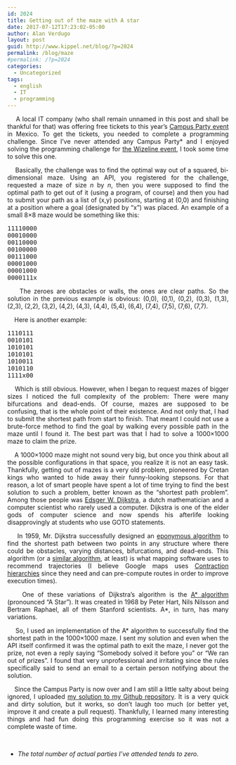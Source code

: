 ```yaml
---
id: 2024
title: Getting out of the maze with A star
date: 2017-07-12T17:23:02-05:00
author: Alan Verdugo
layout: post
guid: http://www.kippel.net/blog/?p=2024
permalink: /blog/maze
#permalink: /?p=2024
categories:
  - Uncategorized
tags:
  - english
  - IT
  - programming
---
```

<p style="text-align: justify;">
      A local IT company (who shall remain unnamed in this post and shall be thankful for that) was offering free tickets to this year&#8217;s <a href="http://www.campus-party.org/" target="_blank" rel="noopener">Campus Party event</a> in Mexico. To get the tickets, you needed to complete a programming challenge. Since I&#8217;ve never attended any Campus Party* and I enjoyed solving the programming challenge for <a href="http://www.kippel.net/blog/?p=2017" target="_blank" rel="noopener">the Wizeline event</a>, I took some time to solve this one.
</p>

<p style="text-align: justify;">
      Basically, the challenge was to find the optimal way out of a squared, bi-dimensional maze. Using an API, you registered for the challenge, requested a maze of size <em>n</em> by <em>n</em>, then you were supposed to find the optimal path to get out of it (using a program, of course) and then you had to submit your path as a list of (x,y) positions, starting at (0,0) and finishing at a position where a goal (designated by &#8220;x&#8221;) was placed. An example of a small 8&#215;8 maze would be something like this:
</p>

<pre class="theme:solarized-dark font:ubuntu-mono font-size-enable:false toolbar:2 striped:false marking:false nums:false nums-toggle:false lang:default highlight:0 decode:true">11110000
00010000
00110000
00100000
00111000
00001000
00001000
0000111x</pre>

<p style="text-align: justify;">
      The zeroes are obstacles or walls, the ones are clear paths. So the solution in the previous example is obvious: (0,0), (0,1), (0,2), (0,3), (1,3), (2,3), (2,2), (3,2), (4,2), (4,3), (4,4), (5,4), (6,4), (7,4), (7,5), (7,6), (7,7).
</p>

    Here is another example:

<pre class="theme:solarized-dark font:ubuntu-mono font-size-enable:false toolbar:2 striped:false marking:false nums:false nums-toggle:false lang:default highlight:0 decode:true">1110111
0010101
1010101
1010101
1010011
1010110
1111x00</pre>

<p style="text-align: justify;">
      Which is still obvious. However, when I began to request mazes of bigger sizes I noticed the full complexity of the problem: There were many bifurcations and dead-ends. Of course, mazes are supposed to be confusing, that is the whole point of their existence. And not only that, I had to submit the shortest path from start to finish. That meant I could not use a brute-force method to find the goal by walking every possible path in the maze until I found it. The best part was that I had to solve a 1000&#215;1000 maze to claim the prize.
</p>

<p style="text-align: justify;">
      A 1000&#215;1000 maze might not sound very big, but once you think about all the possible configurations in that space, you realize it is not an easy task. Thankfully, getting out of mazes is a very old problem, pioneered by Cretan kings who wanted to hide away their funny-looking stepsons. For that reason, a lot of smart people have spent a lot of time trying to find the best solution to such a problem, better known as the &#8220;shortest path problem&#8221;. Among those people was <a href="https://en.wikipedia.org/wiki/Edsger_W._Dijkstra" target="_blank" rel="noopener">Edsger W. Dijkstra</a>, a dutch mathematician and a computer scientist who rarely used a computer. Dijkstra is one of the elder gods of computer science and now spends his afterlife looking disapprovingly at students who use GOTO statements.
</p>

<p style="text-align: justify;">
      In 1959, Mr. Dijkstra successfully designed an <a href="https://en.wikipedia.org/wiki/Dijkstra%27s_algorithm" target="_blank" rel="noopener">eponymous algorithm</a> to find the shortest path between two points in any structure where there could be obstacles, varying distances, bifurcations, and dead-ends. This algorithm (or a <a href="https://en.wikipedia.org/wiki/Category:Routing_algorithms" target="_blank" rel="noopener">similar algorithm</a>, at least) is what mapping software uses to recommend trajectories (I believe Google maps uses <a href="https://en.wikipedia.org/wiki/Contraction_hierarchies" target="_blank" rel="noopener">Contraction hierarchies</a> since they need and can pre-compute routes in order to improve execution times).
</p>

<p style="text-align: justify;">
      One of these variations of Dijkstra&#8217;s algorithm is the <a href="https://en.wikipedia.org/wiki/A*_search_algorithm" target="_blank" rel="noopener">A* algorithm</a> (pronounced &#8220;A Star&#8221;). It was created in 1968 by Peter Hart, Nils Nilsson and Bertram Raphael, all of them Stanford scientists. A*, in turn, has many variations.
</p>

<p style="text-align: justify;">
      So, I used an implementation of the A* algorithm to successfully find the shortest path in the 1000&#215;1000 maze. I sent my solution and even when the API itself confirmed it was the optimal path to exit the maze, I never got the prize, not even a reply saying &#8220;Somebody solved it before you&#8221; or &#8220;We ran out of prizes&#8221;. I found that very unprofessional and irritating since the rules specifically said to send an email to a certain person notifying about the solution.
</p>

<p style="text-align: justify;">
      Since the Campus Party is now over and I am still a little salty about being ignored, I uploaded <a href="https://github.com/alanverdugo/tools/blob/master/maze_runner.py" target="_blank" rel="noopener">my solution to my Github repository</a>. It is a very quick and dirty solution, but it works, so don&#8217;t laugh too much (or better yet, improve it and create a pull request). Thankfully, I learned many interesting things and had fun doing this programming exercise so it was not a complete waste of time.
</p>

&nbsp;

* _The total number of actual parties I&#8217;ve attended tends to zero._